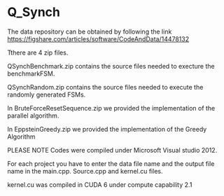 # Q_Synch

The data repository can be obtained by following the link https://figshare.com/articles/software/CodeAndData/14478132


Tthere are 4 zip files.


QSynchBenchmark.zip contains the source files needed to execture the benchmarkFSM.

QSynchRandom.zip contains the source files needed to execute the randomly generated FSMs.

In BruteForceResetSequence.zip we provided the implementation of the parallel algorithm.

In EppsteinGreedy.zip we provided the implementation of the Greedy Algorithm

PLEASE NOTE
Codes were compiled under Microsoft Visual studio 2012.

For each project you have to enter the data file name and the output file name in the main.cpp. Source.cpp and kernel.cu files.

kernel.cu was compiled in CUDA 6 under compute capability 2.1
